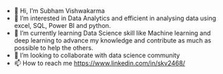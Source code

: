 - 👋 Hi, I’m Subham Vishwakarma
- 👀 I’m interested in Data Analytics and efficient in analysing data using excel, SQL, Power BI and python.
- 🌱 I’m currently learning Data Science skill like Machine learning and deep learning to advance my knowledge and contribute as much as possible to help the others.   
- 💞️ I’m looking to collaborate with data science community
- 📫 How to reach me https://www.linkedin.com/in/skv2468/

<!---
Subham-GitHub/Subham-GitHub is a ✨ special ✨ repository because its `README.md` (this file) appears on your GitHub profile.
You can click the Preview link to take a look at your changes.
--->
